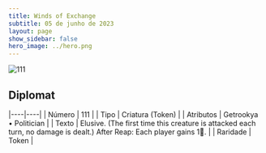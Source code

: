 ```yaml
---
title: Winds of Exchange
subtitle: 05 de junho de 2023
layout: page
show_sidebar: false
hero_image: ../hero.png
---
```


![111](https://mastervault-storage-prod.s3.amazonaws.com/media/card_front/en/600_111_e173975ace3d_en.png)


## Diplomat

|----|----|
| Número | 111 |
| Tipo | Criatura (Token) |
| Atributos | Getrookya • Politician |
| Texto | Elusive. (The first time this creature is attacked each turn, no damage is dealt.) After Reap: Each player gains 1.  |
| Raridade | Token |
